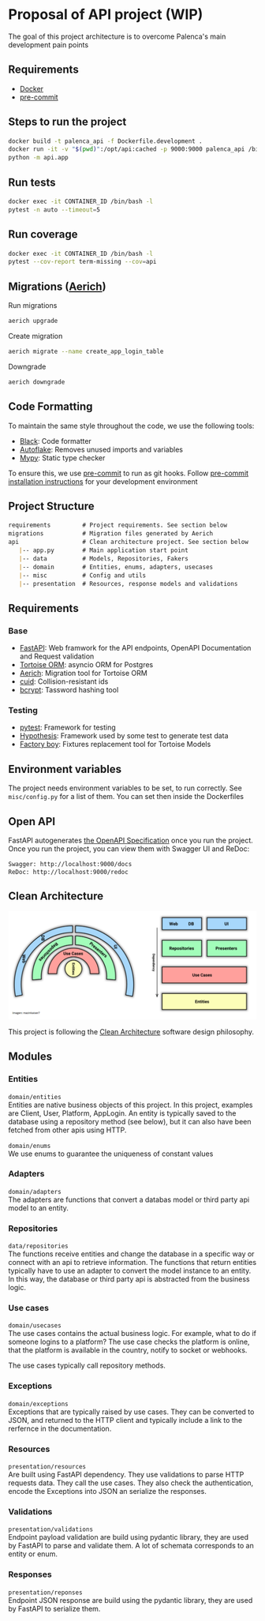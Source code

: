 # Proposal of API project (WIP)

The goal of this project architecture is to overcome Palenca's main development pain points


## Requirements
- [Docker](https://www.docker.com/get-started)
- [pre-commit](https://pre-commit.com)

## Steps to run the project

```bash
docker build -t palenca_api -f Dockerfile.development .
docker run -it -v "$(pwd)":/opt/api:cached -p 9000:9000 palenca_api /bin/bash -l
python -m api.app
```

## Run tests

```bash
docker exec -it CONTAINER_ID /bin/bash -l
pytest -n auto --timeout=5

```

## Run coverage

```bash
docker exec -it CONTAINER_ID /bin/bash -l
pytest --cov-report term-missing --cov=api

```


## Migrations ([Aerich](https://github.com/tortoise/aerich))

Run migrations
```bash
aerich upgrade
```

Create migration
```bash
aerich migrate --name create_app_login_table
```

Downgrade

```bash
aerich downgrade
```

## Code Formatting
To maintain the same style throughout the code, we use the following tools:
- [Black](https://github.com/psf/black): Code formatter
- [Autoflake](https://github.com/PyCQA/autoflake): Removes unused imports and variables
- [Mypy](https://github.com/python/mypy): Static type checker

To ensure this, we use [pre-commit](https://pre-commit.com/) to run as git hooks. Follow [pre-commit installation instructions](https://pre-commit.com/#install) for your development environment

## Project Structure
```markdown
requirements         # Project requirements. See section below
migrations           # Migration files generated by Aerich
api                  # Clean architecture project. See section below
   |-- app.py        # Main application start point
   |-- data          # Models, Repositories, Fakers
   |-- domain        # Entities, enums, adapters, usecases
   |-- misc          # Config and utils
   |-- presentation  # Resources, response models and validations
```

## Requirements
### Base
- [FastAPI](https://fastapi.tiangolo.com/): Web framwork for the API endpoints, OpenAPI Documentation and Request validation
- [Tortoise ORM](https://tortoise-orm.readthedocs.io/en/latest/): asyncio ORM for Postgres
- [Aerich](https://github.com/tortoise/aerich): Migration tool for Tortoise ORM
- [cuid](https://github.com/ericelliott/cuid): Collision-resistant ids
- [bcrypt](https://github.com/pyca/bcrypt/): Tassword hashing tool

### Testing
- [pytest](https://docs.pytest.org/): Framework for testing
- [Hypothesis](https://hypothesis.works/): Framework used by some test to generate test data
- [Factory boy](https://factoryboy.readthedocs.io/en/stable/): Fixtures replacement tool for Tortoise Models

## Environment variables
The project needs environment variables to be set, to run correctly. See `misc/config.py` for a list of them.
You can set then inside the Dockerfiles


## Open API
FastAPI autogenerates [the OpenAPI Specification](https://www.openapis.org/) once you run the project.
Once you run the project, you can view them with Swagger UI and ReDoc:
```
Swagger: http://localhost:9000/docs
ReDoc: http://localhost:9000/redoc
```


## Clean Architecture
![](docs/clean_architecture.jpg?raw=true)

This project is following the [Clean Architecture](https://blog.cleancoder.com/uncle-bob/2012/08/13/the-clean-architecture.html)  software design philosophy.


## Modules
### Entities
`domain/entities`<br>
Entities are native business objects of this project. In this project, examples are Client, User, Platform, AppLogin. An entity is typically saved to the database using a repository method (see below), but it can also have been fetched from other apis using HTTP.

`domain/enums`<br>
We use enums to guarantee the uniqueness of constant values
### Adapters
`domain/adapters`<br>
The adapters are functions that convert a databas model or third party api model to an entity.

### Repositories
`data/repositories`<br>
The functions receive entities and change the database in a specific way or connect with an api to retrieve information. The functions that return entities typically have to use an adapter to convert the model instance to an entity. In this way, the database or third party api is abstracted from the business logic.

### Use cases
`domain/usecases`<br>
The use cases contains the actual business logic. For example, what to do if someone logins to a platform? The use case checks the platform is online, that the platform is available in the country, notify to socket or webhooks.

The use cases typically call repository methods.

### Exceptions
`domain/exceptions`<br>
Exceptions that are typically raised by use cases. They can be converted to JSON, and returned to the HTTP client and typically include a link to the rerfernce in the documentation.

### Resources
`presentation/resources`<br>
Are built using FastAPI dependency. They use validations to parse HTTP requests data. They call the use cases. They also check the authentication, encode the Exceptions into JSON an serialize the responses.

### Validations
`presentation/validations`<br>
Endpoint payload validation are build using pydantic library, they are used by FastAPI to parse and validate them. A lot of schemata corresponds to an entity or enum.

### Responses
`presentation/reponses`<br>
Endpoint JSON response are build using the pydantic library, they are used by FastAPI to serialize them.

